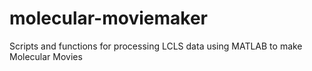 # molecular-moviemaker
Scripts and functions for processing LCLS data using MATLAB to make Molecular Movies
